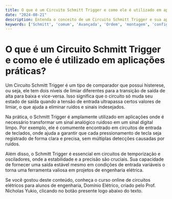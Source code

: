 ```yaml
---
title: O que é um Circuito Schmitt Trigger e como ele é utilizado em aplicações práticas?
date: "2024-08-21"
description: Entenda o conceito de um Circuito Schmitt Trigger e sua aplicação em projetos de engenharia elétrica.
keywords: ['Schmitt', 'comum', 'Avançada', 'Ordem', 'montagem', 'configuração', 'fazendo']
---
```


# O que é um Circuito Schmitt Trigger e como ele é utilizado em aplicações práticas?

Um Circuito Schmitt Trigger é um tipo de comparador que possui histerese, ou seja, ele tem dois níveis de limiar diferentes para a transição de saída de alta para baixa e vice-versa. Isso significa que o circuito só muda seu estado de saída quando a tensão de entrada ultrapassa certos valores de limiar, o que ajuda a eliminar ruídos e sinais indesejados.

Na prática, o Schmitt Trigger é amplamente utilizado em aplicações onde é necessário transformar um sinal analógico ruidoso em um sinal digital limpo. Por exemplo, ele é comumente encontrado em circuitos de entrada de teclados, onde ajuda a garantir que cada pressionamento de tecla seja registrado de forma clara e precisa, sem múltiplas detecções causadas por ruídos.

Além disso, o Schmitt Trigger é essencial em circuitos de temporização e osciladores, onde a estabilidade e a precisão são cruciais. Sua capacidade de fornecer uma saída estável mesmo em condições de entrada variáveis o torna uma ferramenta valiosa em projetos de engenharia elétrica.

Se você gostou deste conteúdo, conheça o curso online de circuitos elétricos para alunos de engenharia, Domínio Elétrico, criado pelo Prof. Nicholas Yukio, clicando no botão presente logo abaixo do texto.